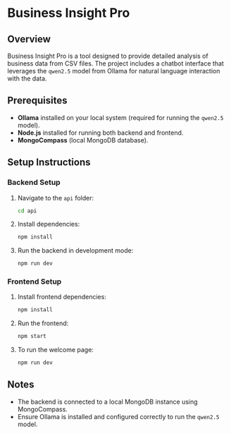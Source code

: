 # Business Insight Pro

## Overview
Business Insight Pro is a tool designed to provide detailed analysis of business data from CSV files. The project includes a chatbot interface that leverages the `qwen2.5` model from Ollama for natural language interaction with the data.

## Prerequisites
- **Ollama** installed on your local system (required for running the `qwen2.5` model).
- **Node.js** installed for running both backend and frontend.
- **MongoCompass** (local MongoDB database).

## Setup Instructions

### Backend Setup
1. Navigate to the `api` folder:
    ```bash
    cd api
    ```
2. Install dependencies:
    ```bash
    npm install
    ```
3. Run the backend in development mode:
    ```bash
    npm run dev
    ```

### Frontend Setup
1. Install frontend dependencies:
    ```bash
    npm install
    ```
2. Run the frontend:
    ```bash
    npm start
    ```
3. To run the welcome page:
    ```bash
    npm run dev
    ```

## Notes
- The backend is connected to a local MongoDB instance using MongoCompass.
- Ensure Ollama is installed and configured correctly to run the `qwen2.5` model.

